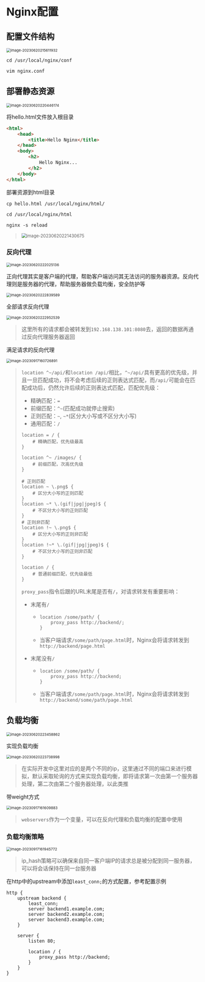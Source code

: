 # Nginx配置

## 配置文件结构

<img src="img/2.Nginx配置/image-20230620215611932.png" alt="image-20230620215611932" style="zoom:67%;" />

```
cd /usr/local/nginx/conf

vim nginx.conf
```

## 部署静态资源

<img src="img/2.Nginx配置/image-20230620220446174.png" alt="image-20230620220446174" style="zoom: 67%;" />

将hello.html文件放入根目录

```html
<html>
    <head>
        <title>Hello Nginx</title>
    </head>
    <body>
        <h2>
            Hello Nginx...
        </h2>
    </body>
</html>
```

部署资源到html目录

```
cp hello.html /usr/local/nginx/html/

cd /usr/local/nginx/html

nginx -s reload
```

> <img src="img/2.Nginx配置/image-20230620221430675.png" alt="image-20230620221430675" style="zoom: 80%;" />

### 反向代理

<img src="img/2.Nginx配置/image-20230620222025136.png" alt="image-20230620222025136" style="zoom: 67%;" />

正向代理其实是客户端的代理，帮助客户端访问其无法访问的服务器资源。反向代理则是服务器的代理，帮助服务器做负载均衡，安全防护等

<img src="img/2.Nginx配置/image-20230620222839589.png" alt="image-20230620222839589" style="zoom:67%;" />

全部请求反向代理

<img src="img/2.Nginx配置/image-20230620222952539.png" alt="image-20230620222952539" style="zoom:67%;" />

> 这里所有的请求都会被转发到`192.168.138.101:8080`去，返回的数据再通过反向代理服务器返回

满足请求的反向代理

<img src="img/2.Nginx配置/image-20230917160726891.png" alt="image-20230917160726891" style="zoom:67%;" />

> `location ^~/api/`和`location /api/`相比，`^~/api/`具有更高的优先级，并且一旦匹配成功，将不会考虑后续的正则表达式匹配，而`/api/`可能会在匹配成功后，仍然允许后续的正则表达式匹配，匹配优先级：
>
> - 精确匹配：`=`
> - 前缀匹配：`^~`(匹配成功就停止搜索)
> - 正则匹配：`~`, `~*`(区分大小写或不区分大小写)
> - 通用匹配：`/`
>
> ```
> location = / {
>     # 精确匹配，优先级最高
> }
> 
> location ^~ /images/ {
>     # 前缀匹配，次高优先级
> }
> 
> # 正则匹配
> location ~ \.png$ {
>     # 区分大小写的正则匹配
> }
> location ~* \.(gif|jpg|jpeg)$ {
>     # 不区分大小写的正则匹配
> }
> # 正则非匹配
> location !~ \.png$ {
>     # 区分大小写的正则非匹配
> }
> location !~* \.(gif|jpg|jpeg)$ {
>     # 不区分大小写的正则非匹配
> }
> 
> location / {
>     # 普通前缀匹配，优先级最低
> }
> ```
>
> `proxy_pass`指令后跟的URL末尾是否有`/`，对请求转发有重要影响：
>
> - 末尾有`/`
>
>   - ```nginx
>     location /some/path/ {
>         proxy_pass http://backend/;
>     }
>     ```
>
>   - 当客户端请求`/some/path/page.html`时，Nginx会将请求转发到`http://backend/page.html`
>
> - 末尾没有`/`
>
>   - ```nginx
>     location /some/path/ {
>         proxy_pass http://backend;
>     }
>     ```
>
>   - 当客户端请求`/some/path/page.html`时，Nginx会将请求转发到`http://backend/some/path/page.html`

## 负载均衡

<img src="img/2.Nginx配置/image-20230620223458862.png" alt="image-20230620223458862" style="zoom: 67%;" />

实现负载均衡

<img src="img/2.Nginx配置/image-20230620223738998.png" alt="image-20230620223738998" style="zoom:67%;" />

> 在实际开发中这里对应的是两个不同的ip，这里通过不同的端口来进行模拟，默认采取轮询的方式来实现负载均衡，即将请求第一次由第一个服务器处理，第二次由第二个服务器处理，以此类推

带weight方式

<img src="img/2.Nginx配置/image-20230917161609883.png" alt="image-20230917161609883" style="zoom:67%;" />

> `webservers`作为一个变量，可以在反向代理和负载均衡的配置中使用

### 负载均衡策略

<img src="img/2.Nginx配置/image-20230917161945772.png" alt="image-20230917161945772" style="zoom:67%;" />

> ip_hash策略可以确保来自同一客户端IP的请求总是被分配到同一服务器，可以将会话保持在同一台服务器

在http中的upstream中添加`least_conn;`的方式配置，参考配置示例

```nginx
http {
    upstream backend {
        least_conn;
        server backend1.example.com;
        server backend2.example.com;
        server backend3.example.com;
    }

    server {
        listen 80;

        location / {
            proxy_pass http://backend;
        }
    }
}
```
